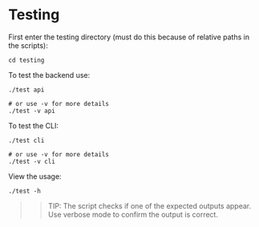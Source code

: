# Testing

First enter the testing directory (must do this because of relative paths in the scripts):
```
cd testing
```

To test the backend use:
```
./test api

# or use -v for more details
./test -v api
```

To test the CLI:
```
./test cli

# or use -v for more details
./test -v cli
```

View the usage:
```
./test -h
```

>> TIP: The script checks if one of the expected outputs appear. Use verbose mode to confirm the output is correct.